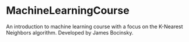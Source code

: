 # MachineLearningCourse
An introduction to machine learning course with a focus on the K-Nearest Neighbors algorithm. Developed by James Bocinsky.
